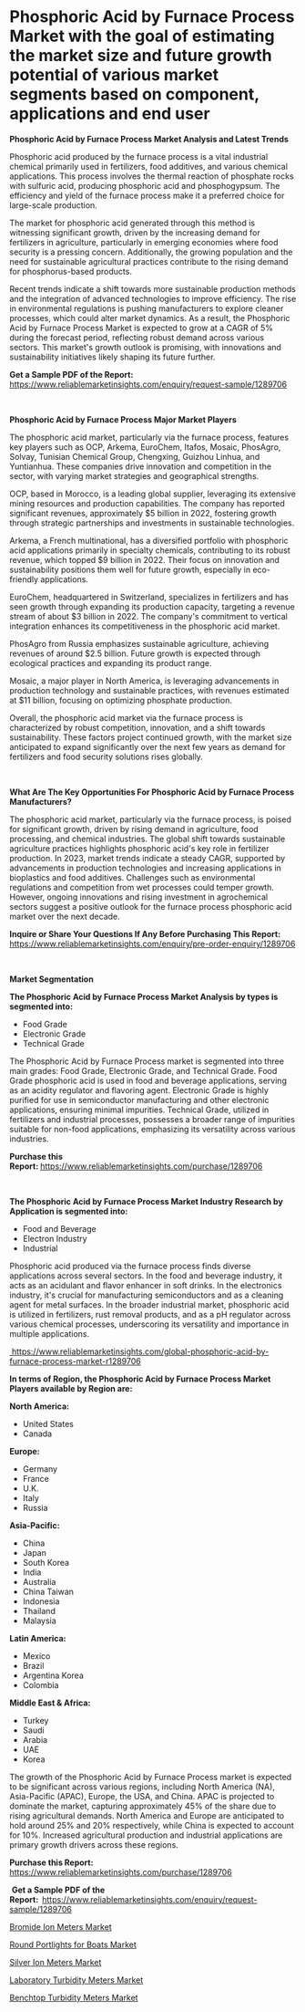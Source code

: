 <p><h1>Phosphoric Acid by Furnace Process Market with the goal of estimating the market size and future growth potential of various market segments based on component, applications and end user</h1></p><p><strong>Phosphoric Acid by Furnace Process Market Analysis and Latest Trends</strong></p>
<p><p>Phosphoric acid produced by the furnace process is a vital industrial chemical primarily used in fertilizers, food additives, and various chemical applications. This process involves the thermal reaction of phosphate rocks with sulfuric acid, producing phosphoric acid and phosphogypsum. The efficiency and yield of the furnace process make it a preferred choice for large-scale production.</p><p>The market for phosphoric acid generated through this method is witnessing significant growth, driven by the increasing demand for fertilizers in agriculture, particularly in emerging economies where food security is a pressing concern. Additionally, the growing population and the need for sustainable agricultural practices contribute to the rising demand for phosphorus-based products.</p><p>Recent trends indicate a shift towards more sustainable production methods and the integration of advanced technologies to improve efficiency. The rise in environmental regulations is pushing manufacturers to explore cleaner processes, which could alter market dynamics. As a result, the Phosphoric Acid by Furnace Process Market is expected to grow at a CAGR of 5% during the forecast period, reflecting robust demand across various sectors. This market's growth outlook is promising, with innovations and sustainability initiatives likely shaping its future further.</p></p>
<p><strong>Get a Sample PDF of the Report:&nbsp;</strong> <a href="https://www.reliablemarketinsights.com/enquiry/request-sample/1289706?utm_campaign=1197&utm_medium=2&utm_source=Github&utm_content=ia&utm_term=26102024&utm_id=phosphoric-acid-by-furnace-process">https://www.reliablemarketinsights.com/enquiry/request-sample/1289706</a></p>
<p>&nbsp;</p>
<p><strong>Phosphoric Acid by Furnace Process Major Market Players</strong></p>
<p><p>The phosphoric acid market, particularly via the furnace process, features key players such as OCP, Arkema, EuroChem, Itafos, Mosaic, PhosAgro, Solvay, Tunisian Chemical Group, Chengxing, Guizhou Linhua, and Yuntianhua. These companies drive innovation and competition in the sector, with varying market strategies and geographical strengths.</p><p>OCP, based in Morocco, is a leading global supplier, leveraging its extensive mining resources and production capabilities. The company has reported significant revenues, approximately $5 billion in 2022, fostering growth through strategic partnerships and investments in sustainable technologies.</p><p>Arkema, a French multinational, has a diversified portfolio with phosphoric acid applications primarily in specialty chemicals, contributing to its robust revenue, which topped $9 billion in 2022. Their focus on innovation and sustainability positions them well for future growth, especially in eco-friendly applications.</p><p>EuroChem, headquartered in Switzerland, specializes in fertilizers and has seen growth through expanding its production capacity, targeting a revenue stream of about $3 billion in 2022. The company's commitment to vertical integration enhances its competitiveness in the phosphoric acid market.</p><p>PhosAgro from Russia emphasizes sustainable agriculture, achieving revenues of around $2.5 billion. Future growth is expected through ecological practices and expanding its product range.</p><p>Mosaic, a major player in North America, is leveraging advancements in production technology and sustainable practices, with revenues estimated at $11 billion, focusing on optimizing phosphate production.</p><p>Overall, the phosphoric acid market via the furnace process is characterized by robust competition, innovation, and a shift towards sustainability. These factors project continued growth, with the market size anticipated to expand significantly over the next few years as demand for fertilizers and food security solutions rises globally.</p></p>
<p>&nbsp;</p>
<p><strong>What Are The Key Opportunities For Phosphoric Acid by Furnace Process Manufacturers?</strong></p>
<p><p>The phosphoric acid market, particularly via the furnace process, is poised for significant growth, driven by rising demand in agriculture, food processing, and chemical industries. The global shift towards sustainable agriculture practices highlights phosphoric acid's key role in fertilizer production. In 2023, market trends indicate a steady CAGR, supported by advancements in production technologies and increasing applications in bioplastics and food additives. Challenges such as environmental regulations and competition from wet processes could temper growth. However, ongoing innovations and rising investment in agrochemical sectors suggest a positive outlook for the furnace process phosphoric acid market over the next decade.</p></p>
<p><strong>Inquire or Share Your Questions If Any Before Purchasing This Report:</strong> <a href="https://www.reliablemarketinsights.com/enquiry/pre-order-enquiry/1289706?utm_campaign=1197&utm_medium=2&utm_source=Github&utm_content=ia&utm_term=26102024&utm_id=phosphoric-acid-by-furnace-process">https://www.reliablemarketinsights.com/enquiry/pre-order-enquiry/1289706</a></p>
<p>&nbsp;</p>
<p><strong>Market Segmentation</strong></p>
<p><strong>The Phosphoric Acid by Furnace Process Market Analysis by types is segmented into:</strong></p>
<p><ul><li>Food Grade</li><li>Electronic Grade</li><li>Technical Grade</li></ul></p>
<p><p>The Phosphoric Acid by Furnace Process market is segmented into three main grades: Food Grade, Electronic Grade, and Technical Grade. Food Grade phosphoric acid is used in food and beverage applications, serving as an acidity regulator and flavoring agent. Electronic Grade is highly purified for use in semiconductor manufacturing and other electronic applications, ensuring minimal impurities. Technical Grade, utilized in fertilizers and industrial processes, possesses a broader range of impurities suitable for non-food applications, emphasizing its versatility across various industries.</p></p>
<p><strong>Purchase this Report:&nbsp;</strong><a href="https://www.reliablemarketinsights.com/purchase/1289706?utm_campaign=1197&utm_medium=2&utm_source=Github&utm_content=ia&utm_term=26102024&utm_id=phosphoric-acid-by-furnace-process">https://www.reliablemarketinsights.com/purchase/1289706</a></p>
<p>&nbsp;</p>
<p><strong>The Phosphoric Acid by Furnace Process Market Industry Research by Application is segmented into:</strong></p>
<p><ul><li>Food and Beverage</li><li>Electron Industry</li><li>Industrial</li></ul></p>
<p><p>Phosphoric acid produced via the furnace process finds diverse applications across several sectors. In the food and beverage industry, it acts as an acidulant and flavor enhancer in soft drinks. In the electronics industry, it's crucial for manufacturing semiconductors and as a cleaning agent for metal surfaces. In the broader industrial market, phosphoric acid is utilized in fertilizers, rust removal products, and as a pH regulator across various chemical processes, underscoring its versatility and importance in multiple applications.</p></p>
<p><a href="https://www.reliablemarketinsights.com/global-phosphoric-acid-by-furnace-process-market-r1289706?utm_campaign=1197&utm_medium=2&utm_source=Github&utm_content=ia&utm_term=26102024&utm_id=phosphoric-acid-by-furnace-process">&nbsp;https://www.reliablemarketinsights.com/global-phosphoric-acid-by-furnace-process-market-r1289706</a></p>
<p><strong>In terms of Region, the Phosphoric Acid by Furnace Process Market Players available by Region are:</strong></p>
<p>
    <p> <strong> North America: </strong>
        <ul>
            <li>United States</li>
            <li>Canada</li>
        </ul>
        </p> 
    <p> <strong> Europe: </strong>
        <ul>
            <li>Germany</li>
            <li>France</li>
            <li>U.K.</li>
            <li>Italy</li>
            <li>Russia</li>
        </ul>
        </p> 
    <p> <strong> Asia-Pacific: </strong>
        <ul>
            <li>China</li>
            <li>Japan</li>
            <li>South Korea</li>
            <li>India</li>
            <li>Australia</li>
            <li>China Taiwan</li>
            <li>Indonesia</li>
            <li>Thailand</li>
            <li>Malaysia</li>
        </ul>
        </p> 
    <p> <strong> Latin America: </strong>
        <ul>
            <li>Mexico</li>
            <li>Brazil</li>
            <li>Argentina Korea</li>
            <li>Colombia</li>
        </ul>
        </p> 
    <p> <strong> Middle East & Africa: </strong>
        <ul>
            <li>Turkey</li>
            <li>Saudi</li>
            <li>Arabia</li>
            <li>UAE</li>
            <li>Korea</li>
        </ul>
    </p>
    </p>
<p><p>The growth of the Phosphoric Acid by Furnace Process market is expected to be significant across various regions, including North America (NA), Asia-Pacific (APAC), Europe, the USA, and China. APAC is projected to dominate the market, capturing approximately 45% of the share due to rising agricultural demands. North America and Europe are anticipated to hold around 25% and 20% respectively, while China is expected to account for 10%. Increased agricultural production and industrial applications are primary growth drivers across these regions.</p></p>
<p><strong>Purchase this Report: </strong><a href="https://www.reliablemarketinsights.com/purchase/1289706?utm_campaign=1197&utm_medium=2&utm_source=Github&utm_content=ia&utm_term=26102024&utm_id=phosphoric-acid-by-furnace-process">https://www.reliablemarketinsights.com/purchase/1289706</a></p>
<p>&nbsp;<strong>Get a Sample PDF of the Report:&nbsp;&nbsp;</strong><a href="https://www.reliablemarketinsights.com/enquiry/request-sample/1289706?utm_campaign=1197&utm_medium=2&utm_source=Github&utm_content=ia&utm_term=26102024&utm_id=phosphoric-acid-by-furnace-process">https://www.reliablemarketinsights.com/enquiry/request-sample/1289706</a></p>
<p><strong></strong></p>
<p><p><a href="https://www.linkedin.com/pulse/bromide-ion-meters-market-report-product-type-end-use-application-smjvf?utm_campaign=1197&utm_medium=2&utm_source=Github&utm_content=ia&utm_term=26102024&utm_id=phosphoric-acid-by-furnace-process">Bromide Ion Meters Market</a></p><p><a href="https://www.linkedin.com/pulse/round-portlights-boats-market-regional-outlook-competition-3mauf?utm_campaign=1197&utm_medium=2&utm_source=Github&utm_content=ia&utm_term=26102024&utm_id=phosphoric-acid-by-furnace-process">Round Portlights for Boats Market</a></p><p><a href="https://www.linkedin.com/pulse/silver-ion-meters-market-consolidation-impact-structure-2024-2031-6t3bf?utm_campaign=1197&utm_medium=2&utm_source=Github&utm_content=ia&utm_term=26102024&utm_id=phosphoric-acid-by-furnace-process">Silver Ion Meters Market</a></p><p><a href="https://www.linkedin.com/pulse/laboratory-turbidity-meters-landscape-product-spectrum-market-uuf0f?utm_campaign=1197&utm_medium=2&utm_source=Github&utm_content=ia&utm_term=26102024&utm_id=phosphoric-acid-by-furnace-process">Laboratory Turbidity Meters Market</a></p><p><a href="https://www.linkedin.com/pulse/disruption-innovation-benchtop-turbidity-meters-industry-market-xi1mf?utm_campaign=1197&utm_medium=2&utm_source=Github&utm_content=ia&utm_term=26102024&utm_id=phosphoric-acid-by-furnace-process">Benchtop Turbidity Meters Market</a></p></p>